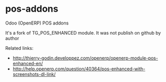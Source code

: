 pos-addons
==========

Odoo (OpenERP) POS addons 

It's a fork of TG_POS_ENHANCED module. It was not publish on github by author

Related links:

* http://thierry-godin.developpez.com/openerp/openerp-module-pos-enhanced-en/
* http://help.openerp.com/question/40364/pos-enhanced-with-screenshots-dl-link/
